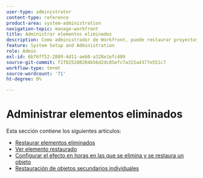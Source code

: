 ```yaml
---
user-type: administrator
content-type: reference
product-area: system-administration
navigation-topic: manage-workfront
title: Administrar elementos eliminados
description: Como administrador de Workfront, puede restaurar proyectos, tareas, problemas, documentos y plantillas de Workfront si estos se han eliminado en los últimos 30 días. Al restaurar un objeto, también se restauran todos sus objetos y campos secundarios.
feature: System Setup and Administration
role: Admin
exl-id: 6b76ff52-2809-4d11-aeb0-a328e1efc489
source-git-commit: f2f825280204b56d2dc85efc7a315a4377e551c7
workflow-type: tm+mt
source-wordcount: '71'
ht-degree: 0%

---
```


# Administrar elementos eliminados

Esta sección contiene los siguientes artículos:

* [Restaurar elementos eliminados](../../../administration-and-setup/manage-workfront/manage-deleted-items/restore-deleted-items.md)
* [Ver elemento restaurado](../../../administration-and-setup/manage-workfront/manage-deleted-items/view-restored-items.md)
* [Configurar el efecto en horas en las que se elimina y se restaura un objeto](../../../administration-and-setup/manage-workfront/manage-deleted-items/configure-how-hours-affected-when-obj-deleted-restored.md)
* [Restauración de objetos secundarios individuales](../../../administration-and-setup/manage-workfront/manage-deleted-items/restoring-individual-child-objects.md)
